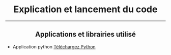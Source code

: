 <h1 align ="center">Explication et lancement du code</h1>

------------------------------
<h2 align ="center">Applications et librairies utilisé</h2>
<ul>
    <li>
        Application python
        <a href = "https://www.python.org/downloads/">Téléchargez Python </a>
    </li>
    
